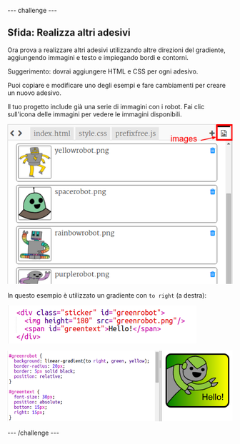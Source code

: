 --- challenge ---
## Sfida: Realizza altri adesivi

Ora prova a realizzare altri adesivi utilizzando altre direzioni del gradiente, aggiungendo immagini e testo e impiegando bordi e contorni.

Suggerimento: dovrai aggiungere HTML e CSS per ogni adesivo.

Puoi copiare e modificare uno degli esempi e fare cambiamenti per creare un nuovo adesivo.

Il tuo progetto include già una serie di immagini con i robot. Fai clic sull'icona delle immagini per vedere le immagini disponibili.

![screenshot](images/stickers-images.png)

In questo esempio è utilizzato un gradiente con `to right` (a destra):

![screenshot](images/stickers-green-html.png)

![screenshot](images/stickers-green-style.png)



--- /challenge ---